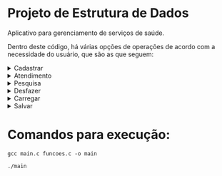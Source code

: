 # Projeto de Estrutura de Dados
  Aplicativo para gerenciamento de serviços de saúde.

Dentro deste código, há várias opções de operações de acordo com a necessidade do usuário, que são as que seguem:
<details>
<summary>Cadastrar</summary>
<p>Dentro desta opção, pode ser registrado um novo paciente(Nome, RG, idade e a data de entrada no sistema), consultar os dados de algum paciente, mostrar todos os pacientes cadastrados, atualizar os dados de um paciente e remover algum paciente da lista de cadastros</p>
</details>
<details>
<summary>Atendimento</summary>
<p>Dentro desta opção, é feito o enfileiramento dos pacientes para que sejam atendidos por algum médico, então dentro de atendimento,  se tem três opções: </p>
<ul>
  <li>Adicionar um paciente à fila</li>
  <li>Atender um paciente(retirar paciente da fila.)</li>
  <li>Mostra fila de espera inteira(imprimir fila completa). </li>
</ul>
</details>

<details>
<summary>Pesquisa</summary>
<p>Esta opção serve para a organização dos pacientes cadastrados de acordo com certos aspectos de seus registros. Pode ser organizada os cadastros por: </p>
<ul>
  <li>Ano de entrada</li>
  <li>Mês de entrada</li>
  <li>Dia de entrada</li>
  <li>Idade do paciente</li>
</ul>
</details>

<details>  
<summary>Desfazer</summary>
<p>Esta opção se relaciona com a função de atendimento dos pacientes. Após cada enfileiramento ou desfileiramento de algum paciente, é guardado dentro de um pequeno histórico de todas as operações feitas até o momento. Será mostrada a opção de desfazer a operação mais recente. Caso seja desfileiramento, é adicionado o paciente de volta a fila, caso seja enfileiramento, é feito o contrário, retirando o paciente da fila.</p>
</details>
<details> 
<summary>Carregar</summary>
<p>Apesar do carregamento dos clientes cadastrados ser feito automaticamente no início do programa, é carregado todos os pacientes do arquivo salvo anteriormente para dentro da lista sendo usada atualmente.</p>
</details>

<details> 
<summary>Salvar</summary>
<p>Como o carregar, o salvamento é automático, sendo feito após cada operação. Quando é escolhida esta opção, todos os pacientes são salvos dentro do arquivo binário. </p>
</details>

<h1> Comandos para execução:</h1> 

```stdin
gcc main.c funcoes.c -o main
```
```stdin
./main
```

